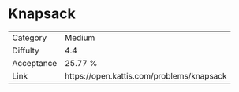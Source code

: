 # Knapsack

<table>
    <tr>
        <td>Category</td>
        <td>Medium</td>
    </tr>
    <tr>
        <td>Diffulty</td>
        <td>4.4</td>
    </tr>
    <tr>
        <td>Acceptance</td>
        <td>25.77 %</td>
    </tr>
    <tr>
        <td>Link</td>
        <td>https://open.kattis.com/problems/knapsack</td>
    </tr>
</table>